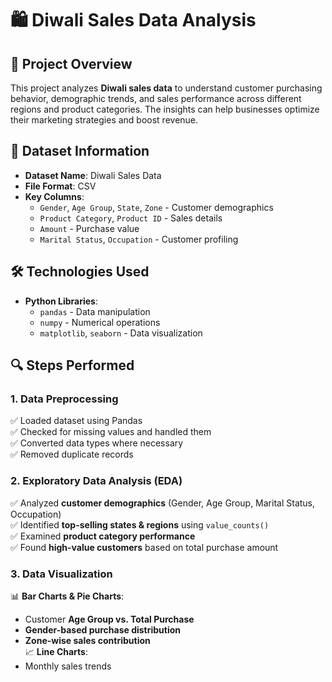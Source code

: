 # 🛍️ Diwali Sales Data Analysis

## 📌 Project Overview
This project analyzes **Diwali sales data** to understand customer purchasing behavior, demographic trends, and sales performance across different regions and product categories. The insights can help businesses optimize their marketing strategies and boost revenue.

## 📂 Dataset Information
- **Dataset Name**: Diwali Sales Data  
- **File Format**: CSV  
- **Key Columns**:
  - `Gender`, `Age Group`, `State`, `Zone` - Customer demographics  
  - `Product Category`, `Product ID` - Sales details  
  - `Amount` - Purchase value  
  - `Marital Status`, `Occupation` - Customer profiling  

## 🛠️ Technologies Used
- **Python Libraries**:  
  - `pandas` - Data manipulation  
  - `numpy` - Numerical operations  
  - `matplotlib`, `seaborn` - Data visualization  

## 🔍 Steps Performed

### **1. Data Preprocessing**
✅ Loaded dataset using Pandas  
✅ Checked for missing values and handled them  
✅ Converted data types where necessary  
✅ Removed duplicate records  

### **2. Exploratory Data Analysis (EDA)**
✅ Analyzed **customer demographics** (Gender, Age Group, Marital Status, Occupation)  
✅ Identified **top-selling states & regions** using `value_counts()`  
✅ Examined **product category performance**  
✅ Found **high-value customers** based on total purchase amount  

### **3. Data Visualization**
📊 **Bar Charts & Pie Charts**:  
   - Customer **Age Group vs. Total Purchase**  
   - **Gender-based purchase distribution**  
   - **Zone-wise sales contribution**  
📈 **Line Charts**:  
   - Monthly sales trends  

